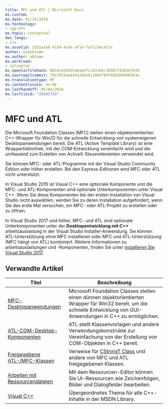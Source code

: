 ```yaml
---
title: MFC und ATL | Microsoft Docs
ms.custom: ''
ms.date: 01/24/2018
ms.technology:
- cpp-mfc
ms.topic: conceptual
dev_langs:
- C++
ms.assetid: 31b1a3a8-4154-4c4a-af10-fafc23ecdc5c
author: mikeblome
ms.author: mblome
ms.workload:
- cplusplus
ms.openlocfilehash: 081414d3835a8a6efcc831b6c303b774361b743b
ms.sourcegitcommit: 76b7653ae443a2b8eb1186b789f8503609d6453e
ms.translationtype: MT
ms.contentlocale: de-DE
ms.lasthandoff: 05/04/2018
ms.locfileid: "33347733"
---
```

# <a name="mfc-and-atl"></a>MFC und ATL
Die Microsoft Foundation Classes (MFC) stellen einen objektorientierten C++-Wrapper für Win32 für die schnelle Entwicklung von systemeigenen Desktopanwendungen bereit. Die ATL (Active Template Library) ist eine Wrapperbibliothek, mit der COM-Entwicklung vereinfacht wird und die umfassend zum Erstellen von ActiveX-Steuerelementen verwendet wird.  
  
Sie können MFC- oder ATL-Programme mit der Visual Studio Community Edition oder höher erstellen. Bei den Express-Editionen wird MFC oder ATL nicht unterstützt. 

In Visual Studio 2015 ist Visual C++ eine optionale Komponente und die MFC- und ATL-Komponenten sind optionale Unterkomponenten unter Visual C++. Wenn Sie diese Komponenten bei der ersten Installation von Visual Studio nicht auswählen, werden Sie zu deren Installation aufgefordert, wenn Sie das erste Mal versuchen, ein MFC- oder ATL-Projekt zu erstellen oder zu öffnen.  

In Visual Studio 2017 und höher, MFC- und ATL sind optionale Unterkomponenten unter der **Desktopentwicklung mit C++** arbeitsauslastung in der Visual Studio Installer-Anwendung. Sie können ATL-Unterstützung ohne MFC installieren oder MFC und ATL-Unterstützung (MFC hängt von ATL) kombiniert. Weitere Informationen zu arbeitsauslastungen und -Komponenten, finden Sie unter [installieren Sie Visual Studio 2017](/visualstudio/install/install-visual-studio).
  
## <a name="related-articles"></a>Verwandte Artikel  
  
|Titel|Beschreibung|  
|-----------|-----------------|  
|[MFC-Desktopanwendungen](../mfc/mfc-desktop-applications.md)|Microsoft Foundation Classes stellen einen dünnen objektorientierten Wrapper für Win32 bereit, um die schnelle Entwicklung von GUI-Anwendungen in C++ zu ermöglichen.|  
|[ATL-COM-Desktop-Komponenten](../atl/atl-com-desktop-components.md)|ATL stellt Klassenvorlagen und andere Verwendungskonstrukte zur Vereinfachung von der Erstellung von COM-Objekten in C++ bereit.|  
|[Freigegebene ATL-/MFC-Klassen](../atl-mfc-shared/atl-mfc-shared-classes.md)|Verweise für [CStringT Class](../atl-mfc-shared/reference/cstringt-class.md) und andere von MFC und ATL freigegebenen Klassen.|  
|[Arbeiten mit Ressourcendateien](../windows/working-with-resource-files.md)|Mit dem Ressourcen-Editor können Sie UI-Ressourcen wie Zeichenfolgen, Bilder und Dialogfelder bearbeiten.|  
|[Visual C++](../visual-cpp-in-visual-studio.md)|Übergeordnetes Thema für alle C++-Inhalte in der MSDN Library.|
